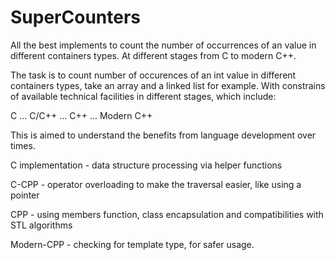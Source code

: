 # SuperCounters
All the best implements to count the number of occurrences of an value in different containers types. At different stages from C to modern C++.

The task is to count number of occurences of an int value in different containers types, take an array and a linked list for example.
With constrains of available technical facilities in different stages, which include:

C ... C/C++  ... C++ ... Modern C++

This is aimed to understand the benefits from language development over times.

C implementation - data structure processing via helper functions

C-CPP - operator overloading to make the traversal easier, like using a pointer

CPP - using members function, class encapsulation and compatibilities with STL algorithms

Modern-CPP - checking for template type, for safer usage.
